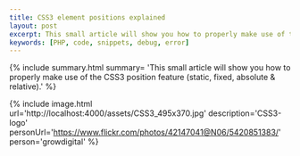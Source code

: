 ```yaml
---
title: CSS3 element positions explained
layout: post
excerpt: This small article will show you how to properly make use of the CSS3 position feature (static, fixed, absolute & relative).
keywords: [PHP, code, snippets, debug, error]
---
```

{% include summary.html summary= 'This small article will show you how to properly make use of the CSS3 position feature (static, fixed, absolute & relative).' %}

{% include image.html url='http://localhost:4000/assets/CSS3_495x370.jpg' description='CSS3-logo' personUrl='https://www.flickr.com/photos/42147041@N06/5420851383/' person='growdigital' %}
